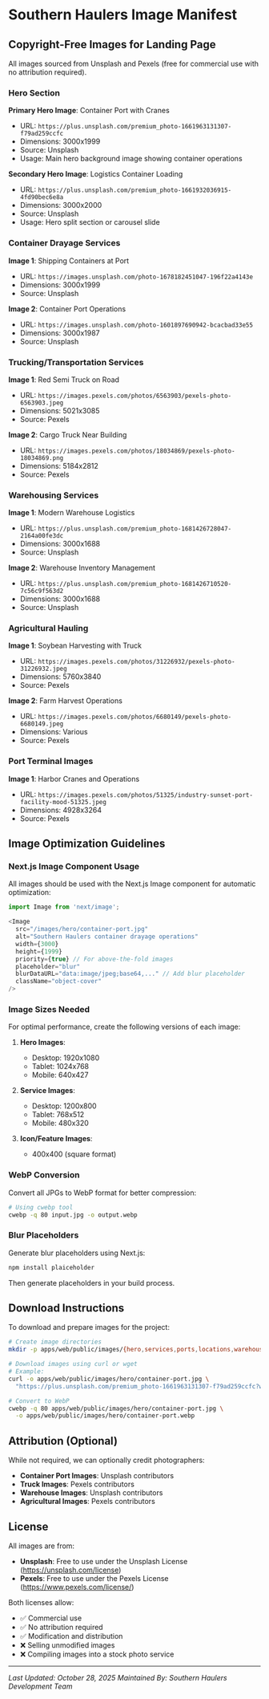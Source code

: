 # Southern Haulers Image Manifest

## Copyright-Free Images for Landing Page

All images sourced from Unsplash and Pexels (free for commercial use with no attribution required).

### Hero Section

**Primary Hero Image**: Container Port with Cranes
- URL: `https://plus.unsplash.com/premium_photo-1661963131307-f79ad259ccfc`
- Dimensions: 3000x1999
- Source: Unsplash
- Usage: Main hero background image showing container operations

**Secondary Hero Image**: Logistics Container Loading
- URL: `https://plus.unsplash.com/premium_photo-1661932036915-4fd90bec6e8a`
- Dimensions: 3000x2000
- Source: Unsplash
- Usage: Hero split section or carousel slide

### Container Drayage Services

**Image 1**: Shipping Containers at Port
- URL: `https://images.unsplash.com/photo-1678182451047-196f22a4143e`
- Dimensions: 3000x1999
- Source: Unsplash

**Image 2**: Container Port Operations
- URL: `https://images.unsplash.com/photo-1601897690942-bcacbad33e55`
- Dimensions: 3000x1987
- Source: Unsplash

### Trucking/Transportation Services

**Image 1**: Red Semi Truck on Road
- URL: `https://images.pexels.com/photos/6563903/pexels-photo-6563903.jpeg`
- Dimensions: 5021x3085
- Source: Pexels

**Image 2**: Cargo Truck Near Building
- URL: `https://images.pexels.com/photos/18034869/pexels-photo-18034869.png`
- Dimensions: 5184x2812
- Source: Pexels

### Warehousing Services

**Image 1**: Modern Warehouse Logistics
- URL: `https://plus.unsplash.com/premium_photo-1681426728047-2164a00fe3dc`
- Dimensions: 3000x1688
- Source: Unsplash

**Image 2**: Warehouse Inventory Management
- URL: `https://plus.unsplash.com/premium_photo-1681426710520-7c56c9f563d2`
- Dimensions: 3000x1688
- Source: Unsplash

### Agricultural Hauling

**Image 1**: Soybean Harvesting with Truck
- URL: `https://images.pexels.com/photos/31226932/pexels-photo-31226932.jpeg`
- Dimensions: 5760x3840
- Source: Pexels

**Image 2**: Farm Harvest Operations
- URL: `https://images.pexels.com/photos/6680149/pexels-photo-6680149.jpeg`
- Dimensions: Various
- Source: Pexels

### Port Terminal Images

**Image 1**: Harbor Cranes and Operations
- URL: `https://images.pexels.com/photos/51325/industry-sunset-port-facility-mood-51325.jpeg`
- Dimensions: 4928x3264
- Source: Pexels

## Image Optimization Guidelines

### Next.js Image Component Usage

All images should be used with the Next.js Image component for automatic optimization:

```typescript
import Image from 'next/image';

<Image
  src="/images/hero/container-port.jpg"
  alt="Southern Haulers container drayage operations"
  width={3000}
  height={1999}
  priority={true} // For above-the-fold images
  placeholder="blur"
  blurDataURL="data:image/jpeg;base64,..." // Add blur placeholder
  className="object-cover"
/>
```

### Image Sizes Needed

For optimal performance, create the following versions of each image:

1. **Hero Images**: 
   - Desktop: 1920x1080
   - Tablet: 1024x768
   - Mobile: 640x427

2. **Service Images**:
   - Desktop: 1200x800
   - Tablet: 768x512
   - Mobile: 480x320

3. **Icon/Feature Images**:
   - 400x400 (square format)

### WebP Conversion

Convert all JPGs to WebP format for better compression:

```bash
# Using cwebp tool
cwebp -q 80 input.jpg -o output.webp
```

### Blur Placeholders

Generate blur placeholders using Next.js:

```bash
npm install plaiceholder
```

Then generate placeholders in your build process.

## Download Instructions

To download and prepare images for the project:

```bash
# Create image directories
mkdir -p apps/web/public/images/{hero,services,ports,locations,warehouse,agricultural}

# Download images using curl or wget
# Example:
curl -o apps/web/public/images/hero/container-port.jpg \
  "https://plus.unsplash.com/premium_photo-1661963131307-f79ad259ccfc?w=1920"

# Convert to WebP
cwebp -q 80 apps/web/public/images/hero/container-port.jpg \
  -o apps/web/public/images/hero/container-port.webp
```

## Attribution (Optional)

While not required, we can optionally credit photographers:

- **Container Port Images**: Unsplash contributors
- **Truck Images**: Pexels contributors
- **Warehouse Images**: Unsplash contributors
- **Agricultural Images**: Pexels contributors

## License

All images are from:
- **Unsplash**: Free to use under the Unsplash License (https://unsplash.com/license)
- **Pexels**: Free to use under the Pexels License (https://www.pexels.com/license/)

Both licenses allow:
- ✅ Commercial use
- ✅ No attribution required
- ✅ Modification and distribution
- ❌ Selling unmodified images
- ❌ Compiling images into a stock photo service

---

*Last Updated: October 28, 2025*
*Maintained By: Southern Haulers Development Team*
